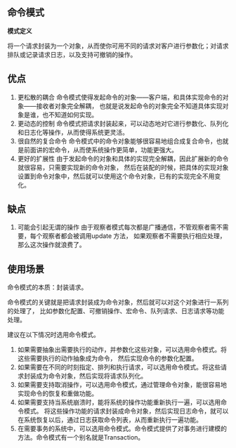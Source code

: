 ## 命令模式

**模式定义**

将一个请求封装为一个对象，从而使你可用不同的请求对客户进行参数化；对请求排队或记录请求日志，以及支持可撤销的操作。

## 优点
1. 更松散的耦合
命令模式使得发起命令的对象——客户端，和具体实现命令的对象——接收者对象完全解耦，
也就是说发起命令的对象完全不知道具体实现对象是谁，也不知道如何实现。
1. 更动态的控制
命令模式把请求封装起来，可以动态地对它进行参数化、队列化和日志化等操作，从而使得系统更灵活。
1. 很自然的复合命令
命令模式中的命令对象能够很容易地组合成复合命令，也就是前面讲的宏命令，从而使系统操作更简单，功能更强大。
1. 更好的扩展性
由于发起命令的对象和具体的实现完全解耦，因此扩展新的命令就很容易，只需要实现新的命令对象，
然后在装配的时候，把具体的实现对象设置到命令对象中，然后就可以使用这个命令对象，已有的实现完全不用变化。

## 缺点
1. 可能会引起无谓的操作
由于观察者模式每次都是广播通信，不管观察者需不需要，每个观察者都会被调用update 方法，
如果观察者不需要执行相应处理，那么这次操作就浪费了。

## 使用场景

命令模式的本质：封装请求。

命令模式的关键就是把请求封装成为命令对象，然后就可以对这个对象进行一系列的处理了，
比如参数化配置、可撤销操作、宏命令、队列请求、日志请求等功能处理。

建议在以下情况时选用命令模式。

1. 如果需要抽象出需要执行的动作，并参数化这些对象，可以选用命令模式。将这些需要执行的动作抽象成为命令，
然后实现命令的参数化配置。
2. 如果需要在不同的时刻指定、排列和执行请求，可以选用命令模式。将这些请求封装成为命令对象，然后实现将请求队列化。
3. 如果需要支持取消操作，可以选用命令模式，通过管理命令对象，能很容易地实现命令的恢复和重做功能。
4. 如果需要支持当系统崩溃时，能将系统的操作功能重新执行一遍，可以选用命令模式。
将这些操作功能的请求封装成命令对象，然后实现日志命令，就可以在系统恢复以后，通过日志获取命令列表，从而重新执行一遍功能。
5. 在需要事务的系统中，可以选用命令模式。命令模式提供了对事务进行建模的方法。命令模式有一个别名就是Transaction。


